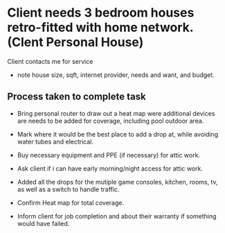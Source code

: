 # Client needs 3 bedroom houses retro-fitted with home network. (Clent Personal House) 

Client contacts me for service

-  note house size, sqft, internet provider, needs and want, and budget.

## Process taken to complete task

- Bring personal router to draw out a heat map were additional devices are needs to be added for coverage, including pool outdoor area.

- Mark where it would be the best place to add a drop at, while avoiding water tubes and electrical. 

- Buy necessary equipment and PPE (if necessary) for attic work.

- Ask client if i can have early morning/night access for attic work.

- Added all the drops for the  mutiple game consoles, kitchen, rooms, tv, as well as a switch to handle traffic.

- Confirm Heat map for total coverage. 

- Inform client for job completion and about their warranty if something would have failed.
